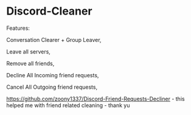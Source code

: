 # Discord-Cleaner

Features:

Conversation Clearer + Group Leaver,

Leave all servers,

Remove all friends,

Decline All Incoming friend requests,

Cancel All Outgoing friend requests,

https://github.com/zoony1337/Discord-Friend-Requests-Decliner - this helped me with friend related cleaning - thank yu
